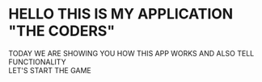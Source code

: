 # HELLO THIS IS MY APPLICATION "THE CODERS"

TODAY WE ARE SHOWING YOU HOW THIS APP WORKS AND ALSO TELL FUNCTIONALITY  
LET'S START THE GAME
